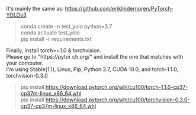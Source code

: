 
It's mainly the same as: https://github.com/eriklindernoren/PyTorch-YOLOv3

> conda create -n test_yolo python=3.7  
> conda activate test_yolo  
> pip install -r requirements.txt

Finally, install torch>=1.0 & torchvision.  
Please go to "https://pytor ch.org/" and install the one that matches with your computer.   
I'm using Stable(1,1), Linux, Pip, Python 3.7, CUDA 10.0, and torch-1.1.0, torchvision-0.3.0  

> pip install https://download.pytorch.org/whl/cu100/torch-1.1.0-cp37-cp37m-linux_x86_64.whl  
> pip install https://download.pytorch.org/whl/cu100/torchvision-0.3.0-cp37-cp37m-linux_x86_64.whl  
